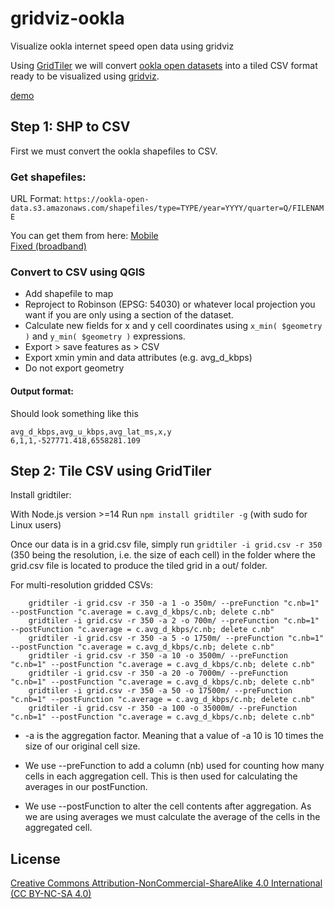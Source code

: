 # gridviz-ookla

Visualize ookla internet speed open data using gridviz

Using [GridTiler](https://github.com/eurostat/gridtiler) we will convert [ookla open datasets](https://github.com/teamookla/ookla-open-data) into a tiled CSV format ready to be visualized using [gridviz](https://github.com/eurostat/gridviz).

[demo](https://joewdavies.github.io/gridviz-ookla/viewer/)


## Step 1: SHP to CSV
First we must convert the ookla shapefiles to CSV.

### Get shapefiles:

URL Format: `https://ookla-open-data.s3.amazonaws.com/shapefiles/type=TYPE/year=YYYY/quarter=Q/FILENAME`

You can get them from here:
[Mobile](https://ookla-open-data.s3.amazonaws.com/shapefiles/performance/type=mobile/year=2023/quarter=3/2023-07-01_performance_mobile_tiles.zip)  
[Fixed (broadband)](https://ookla-open-data.s3.amazonaws.com/shapefiles/performance/type=fixed/year=2023/quarter=3/2023-07-01_performance_fixed_tiles.zip)

### Convert to CSV using QGIS

- Add shapefile to map
- Reproject to Robinson (EPSG: 54030) or whatever local projection you want if you are only using a section of the dataset.
- Calculate new fields for x and y cell coordinates using `x_min( $geometry )` and `y_min( $geometry )` expressions.
- Export > save features as > CSV
- Export xmin ymin and data attributes (e.g. avg_d_kbps)
- Do not export geometry

#### Output format:

Should look something like this

```
avg_d_kbps,avg_u_kbps,avg_lat_ms,x,y
6,1,1,-527771.418,6558281.109
```

## Step 2: Tile CSV using GridTiler

Install gridtiler:

With Node.js version >=14
Run `npm install gridtiler -g` (with sudo for Linux users)

Once our data is in a grid.csv file, simply run `gridtiler -i grid.csv -r 350` (350 being the resolution, i.e. the size of each cell) in the folder where the grid.csv file is located to produce the tiled grid in a out/ folder.

For multi-resolution gridded CSVs:

```
    gridtiler -i grid.csv -r 350 -a 1 -o 350m/ --preFunction "c.nb=1" --postFunction "c.average = c.avg_d_kbps/c.nb; delete c.nb"
    gridtiler -i grid.csv -r 350 -a 2 -o 700m/ --preFunction "c.nb=1" --postFunction "c.average = c.avg_d_kbps/c.nb; delete c.nb"
    gridtiler -i grid.csv -r 350 -a 5 -o 1750m/ --preFunction "c.nb=1" --postFunction "c.average = c.avg_d_kbps/c.nb; delete c.nb"
    gridtiler -i grid.csv -r 350 -a 10 -o 3500m/ --preFunction "c.nb=1" --postFunction "c.average = c.avg_d_kbps/c.nb; delete c.nb"
    gridtiler -i grid.csv -r 350 -a 20 -o 7000m/ --preFunction "c.nb=1" --postFunction "c.average = c.avg_d_kbps/c.nb; delete c.nb"
    gridtiler -i grid.csv -r 350 -a 50 -o 17500m/ --preFunction "c.nb=1" --postFunction "c.average = c.avg_d_kbps/c.nb; delete c.nb"
    gridtiler -i grid.csv -r 350 -a 100 -o 35000m/ --preFunction "c.nb=1" --postFunction "c.average = c.avg_d_kbps/c.nb; delete c.nb"
```

- -a is the aggregation factor. Meaning that a value of -a 10 is 10 times the size of our original cell size.

- We use --preFunction to add a column (nb) used for counting how many cells in each aggregation cell. This is then used for calculating the averages in our postFunction.

- We use --postFunction to alter the cell contents after aggregation. As we are using averages we must calculate the average of the cells in the aggregated cell.



## License

[Creative Commons Attribution-NonCommercial-ShareAlike 4.0 International (CC BY-NC-SA 4.0)](https://creativecommons.org/licenses/by-nc-sa/4.0/)